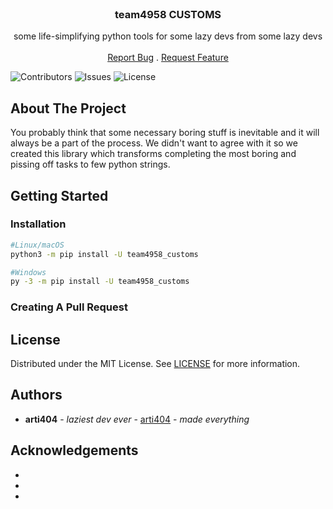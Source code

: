 <br/>
<p align="center">
  <h3 align="center">team4958 CUSTOMS</h3>

  <p align="center">
    some life-simplifying python tools for some lazy devs from some lazy devs
    <br/>
    <br/>
    <a href="https://github.com/4958dev/team4958_customs/issues">Report Bug</a>
    .
    <a href="https://github.com/4958dev/team4958_customs/issues">Request Feature</a>
  </p>
</p>

![Contributors](https://img.shields.io/github/contributors/4958dev/team4958_customs?color=dark-green) ![Issues](https://img.shields.io/github/issues/4958dev/team4958_customs) ![License](https://img.shields.io/github/license/4958dev/team4958_customs) 

## About The Project

You probably think that some necessary boring stuff is inevitable and it will always be a part of the process.
We didn't want to agree with it so we created this library which transforms completing the most boring and pissing off tasks to few python strings.

## Getting Started


### Installation

```sh
#Linux/macOS
python3 -m pip install -U team4958_customs

#Windows
py -3 -m pip install -U team4958_customs
```

### Creating A Pull Request



## License

Distributed under the MIT License. See [LICENSE](https://github.com/4958dev/team4958_customs/blob/main/LICENSE.md) for more information.

## Authors

* **arti404** - *laziest dev ever* - [arti404](https://github.com/arti404) - *made everything*

## Acknowledgements

* []()
* []()
* []()
